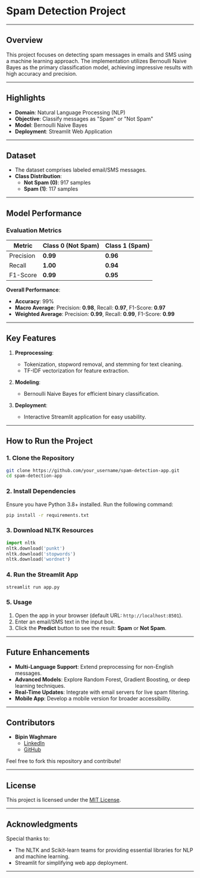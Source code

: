# Spam Detection Project

---

## Overview

This project focuses on detecting spam messages in emails and SMS using a machine learning approach. The implementation utilizes Bernoulli Naive Bayes as the primary classification model, achieving impressive results with high accuracy and precision.

---

## Highlights

- **Domain**: Natural Language Processing (NLP)
- **Objective**: Classify messages as "Spam" or "Not Spam"
- **Model**: Bernoulli Naive Bayes
- **Deployment**: Streamlit Web Application

---

## Dataset

- The dataset comprises labeled email/SMS messages.
- **Class Distribution**:
  - **Not Spam (0)**: 917 samples
  - **Spam (1)**: 117 samples

---

## Model Performance

### Evaluation Metrics

| Metric         | Class 0 (Not Spam) | Class 1 (Spam) |
|----------------|--------------------|----------------|
| Precision      | **0.99**           | **0.96**       |
| Recall         | **1.00**           | **0.94**       |
| F1-Score       | **0.99**           | **0.95**       |

**Overall Performance**:
- **Accuracy**: 99%
- **Macro Average**: Precision: **0.98**, Recall: **0.97**, F1-Score: **0.97**
- **Weighted Average**: Precision: **0.99**, Recall: **0.99**, F1-Score: **0.99**

---

## Key Features

1. **Preprocessing**: 
   - Tokenization, stopword removal, and stemming for text cleaning.
   - TF-IDF vectorization for feature extraction.

2. **Modeling**:
   - Bernoulli Naive Bayes for efficient binary classification.

3. **Deployment**:
   - Interactive Streamlit application for easy usability.

---

## How to Run the Project

### 1. Clone the Repository

```bash
git clone https://github.com/your_username/spam-detection-app.git
cd spam-detection-app
```

### 2. Install Dependencies

Ensure you have Python 3.8+ installed. Run the following command:

```bash
pip install -r requirements.txt
```

### 3. Download NLTK Resources

```python
import nltk
nltk.download('punkt')
nltk.download('stopwords')
nltk.download('wordnet')
```

### 4. Run the Streamlit App

```bash
streamlit run app.py
```

### 5. Usage

1. Open the app in your browser (default URL: `http://localhost:8501`).
2. Enter an email/SMS text in the input box.
3. Click the **Predict** button to see the result: **Spam** or **Not Spam**.

---

## Future Enhancements

- **Multi-Language Support**: Extend preprocessing for non-English messages.
- **Advanced Models**: Explore Random Forest, Gradient Boosting, or deep learning techniques.
- **Real-Time Updates**: Integrate with email servers for live spam filtering.
- **Mobile App**: Develop a mobile version for broader accessibility.

---

## Contributors

- **Bipin Waghmare**  
  - [LinkedIn](https://www.linkedin.com/in/bipin-waghmare-2bb623167/)  
  - [GitHub](https://github.com/bipinwaghmare)

Feel free to fork this repository and contribute!

---

## License

This project is licensed under the [MIT License](https://opensource.org/licenses/MIT).

---

## Acknowledgments

Special thanks to:
- The NLTK and Scikit-learn teams for providing essential libraries for NLP and machine learning.
- Streamlit for simplifying web app deployment.

---
